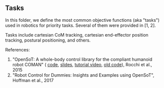 ## Tasks

In this folder, we define the most common objective functions (aka "tasks") used in robotics for priority tasks. 
Several of them were provided in [1, 2].

Tasks include cartesian CoM tracking, cartesian end-effector position tracking, postural positioning, and others.

References:
1. "OpenSoT: A whole-body control library for the compliant humanoid robot COMAN" (
    [code](https://opensot.wixsite.com/opensot), 
    [slides](https://docs.google.com/presentation/d/1kwJsAnVi_3ADtqFSTP8wq3JOGLcvDV_ypcEEjPHnCEA), 
    [tutorial video](https://www.youtube.com/watch?v=yFon-ZDdSyg), 
    [old code](https://github.com/songcheng/OpenSoT)), Rocchi et al., 2015
2. "Robot Control for Dummies: Insights and Examples using OpenSoT", Hoffman et al., 2017

